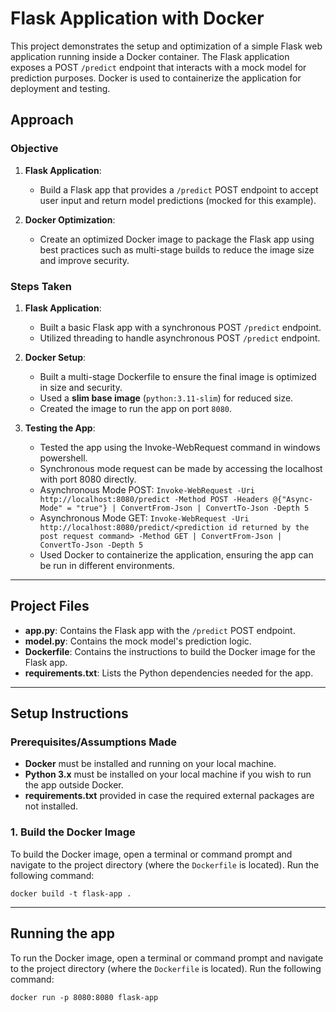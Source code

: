 # Flask Application with Docker

This project demonstrates the setup and optimization of a simple Flask web application running inside a Docker container. The Flask application exposes a POST `/predict` endpoint that interacts with a mock model for prediction purposes. Docker is used to containerize the application for deployment and testing.

## Approach

### Objective

1. **Flask Application**:
   - Build a Flask app that provides a `/predict` POST endpoint to accept user input and return model predictions (mocked for this example).
   
2. **Docker Optimization**:
   - Create an optimized Docker image to package the Flask app using best practices such as multi-stage builds to reduce the image size and improve security.

### Steps Taken

1. **Flask Application**:
   - Built a basic Flask app with a synchronous POST `/predict` endpoint.
   - Utilized threading to handle asynchronous POST `/predict` endpoint.

2. **Docker Setup**:
   - Built a multi-stage Dockerfile to ensure the final image is optimized in size and security.
   - Used a **slim base image** (`python:3.11-slim`) for reduced size.
   - Created the image to run the app on port `8080`.

3. **Testing the App**:
   - Tested the app using the Invoke-WebRequest command in windows powershell.
   - Synchronous mode request can be made by accessing the localhost with port 8080 directly.
   - Asynchronous Mode POST:
    `Invoke-WebRequest -Uri http://localhost:8080/predict -Method POST -Headers @{"Async-Mode" = "true"} | ConvertFrom-Json | ConvertTo-Json -Depth 5`
   - Asynchronous Mode GET:
    `Invoke-WebRequest -Uri http://localhost:8080/predict/<prediction id returned by the post request command> -Method GET | ConvertFrom-Json | ConvertTo-Json -Depth 5`
   - Used Docker to containerize the application, ensuring the app can be run in different environments.

---

## Project Files

- **app.py**: Contains the Flask app with the `/predict` POST endpoint.
- **model.py**: Contains the mock model's prediction logic.
- **Dockerfile**: Contains the instructions to build the Docker image for the Flask app.
- **requirements.txt**: Lists the Python dependencies needed for the app.

---

## Setup Instructions

### Prerequisites/Assumptions Made

- **Docker** must be installed and running on your local machine.
- **Python 3.x** must be installed on your local machine if you wish to run the app outside Docker.
- **requirements.txt** provided in case the required external packages are not installed.

### 1. Build the Docker Image

To build the Docker image, open a terminal or command prompt and navigate to the project directory (where the `Dockerfile` is located). Run the following command:

`docker build -t flask-app .`

---

## Running the app

To run the Docker image, open a terminal or command prompt and navigate to the project directory (where the `Dockerfile` is located). Run the following command:

`docker run -p 8080:8080 flask-app`